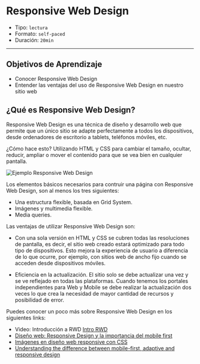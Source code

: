 # Responsive Web Design

- Tipo: `lectura`
- Formato: `self-paced`
- Duración: `20min`

***

## Objetivos de Aprendizaje

- Conocer Responsive Web Design
- Entender las ventajas del uso de Responsive Web Design en nuestro sitio web

## ¿Qué es Responsive Web Design?

Responsive Web Design es una técnica de diseño y desarrollo web que permite que un único sitio se adapte perfectamente a todos los dispositivos, desde ordenadores de escritorio a tablets, teléfonos móviles, etc. 

¿Cómo hace esto? Utilizando HTML y CSS para cambiar el tamaño, ocultar, reducir, ampliar o mover el contenido para que se vea bien en cualquier pantalla.


![Ejemplo Responsive Web Design](https://designmodo.com/wp-content/uploads/2011/10/4.jpg)

Los elementos básicos necesarios para contruir una página con Responsive Web
Design, son al menos los tres siguientes:

- Una estructura flexible, basada en Grid System.
- Imágenes y multimedia flexible.
- Media queries.

Las ventajas de utilizar Responsive Web Design son:

- Con una sola versión en HTML y CSS se cubren todas las resoluciones de
  pantalla, es decir, el sitio web creado estará optimizado para todo tipo de
  dispositivos. Esto mejora la experiencia de usuario a diferencia de lo que
  ocurre, por ejemplo, con sitios web de ancho fijo cuando se acceden desde
  dispositivos móviles.

- Eficiencia en la actualización. El sitio solo se debe actualizar una vez y se
  ve reflejado en todas las plataformas. Cuando tenemos los portales
  independientes para Web y Mobile se debe realizar la actualización dos veces
  lo que crea la necesidad de mayor cantidad de recursos y posibilidad de error.

Puedes conocer un poco más sobre Responsive Web Design en los siguientes links:
 
- Video: Introducción a RWD
  [Intro RWD](https://www.youtube.com/watch?v=vr-YtKTlyh8)
- [Diseño web: Responsive Design y la importancia del mobile first](https://www.mediaclick.es/blog/diseno-web-responsive-design-y-la-importancia-del-mobile-first/)
- [Imágenes en diseño web responsive con CSS](https://www.silocreativo.com/imagenes-en-diseno-web-responsive-con-css/)
- [Understanding the difference between mobile-first, adaptive and responsive design](http://fredericgonzalo.com/en/2017/03/01/understanding-the-difference-between-mobile-first-adaptive-and-responsive-design/)


